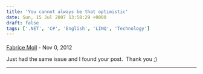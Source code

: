 ```yaml
---
title: 'You cannot always be that optimistic'
date: Sun, 15 Jul 2007 13:58:29 +0000
draft: false
tags: ['.NET', 'C#', 'English', 'LINQ', 'Technology']
---
```



#### 
[Fabrice Moll](http://www.fabricemoll.com/ "moll.fabrice@gmail.com") - <time datetime="2012-11-25 10:46:00">Nov 0, 2012</time>

Just had the same issue and I found your post.  Thank you ;)
<hr />
